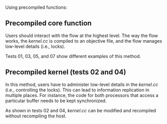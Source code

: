Using precompiled functions:

## Precompiled core function

Users should interact with the flow at the highest level. The way the flow works, the *kernel.cc* is compiled to an objective file, and the flow manages low-level details (i.e., locks).

Tests 01, 03, 05, and 07 show different examples of this method.

## Precompiled kernel (tests 02 and 04)

In this method, users have to administer low-level details in the *kernel.cc* (i.e., controlling the locks). This can lead to information replication in multiple places. For instance, the code for both processors that access a particular buffer needs to be kept synchronized.

As shown in tests 02 and 04, *kernel.cc* can be modified and recompiled without recompiling the host.
